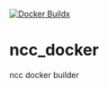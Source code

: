 [![Docker Buildx](https://github.com/san0123/ncc_docker/actions/workflows/DockerBuild.yml/badge.svg)](https://github.com/san0123/ncc_docker/actions/workflows/DockerBuild.yml)

# ncc_docker
ncc docker builder

